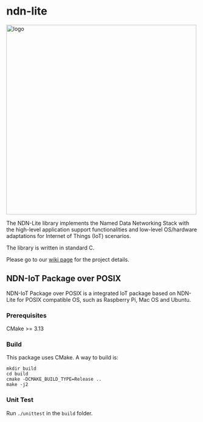 ndn-lite
========

<img src="https://zhiyi-zhang.com/images/ndn-lite-logo.jpg" alt="logo" width="500"/>

The NDN-Lite library implements the Named Data Networking Stack with the high-level application support functionalities and low-level OS/hardware adaptations for Internet of Things (IoT) scenarios.

The library is written in standard C.

Please go to our [wiki page](https://github.com/Zhiyi-Zhang/ndn_standalone/wiki) for the project details.

NDN-IoT Package over POSIX
--------------------------
NDN-IoT Package over POSIX is a integrated IoT package based on NDN-Lite for POSIX compatible OS, such as
Raspberry Pi, Mac OS and Ubuntu.

### Prerequisites ###
CMake >= 3.13

### Build ###
This package uses CMake. A way to build is:
 ```
 mkdir build
 cd build
 cmake -DCMAKE_BUILD_TYPE=Release ..
 make -j2
 ```

### Unit Test ###
Run `./unittest` in the `build` folder.

